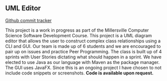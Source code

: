 ## UML Editor

[Github commit tracker](/images/git.png)

This project is a work in progress as part of the Millersville Computer Science Software Development Course. This project is a UML diagram editor that allows the user to construct complex class relationships using a CLI and GUI. Our team is made up of 6 students and we are encouraged to pair up on issues and practice Peer Programming. The class is built up of 4 sprints with User Stories dictating what should happen in a sprint. We have elected to use Java as our language with Maven as the package manager. The GUI uses JavaFX. Since this is an ongoing project I have chosen to not include code snippets or screenshots. **Code is available upon request.** 